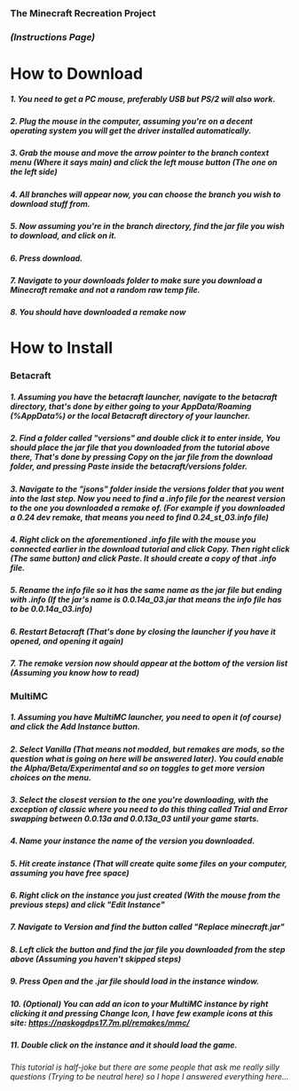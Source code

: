 ### **The Minecraft Recreation Project**
### *(Instructions Page)*

# How to Download

##### 1. You need to get a PC mouse, preferably USB but PS/2 will also work.
##### 2. Plug the mouse in the computer, assuming you're on a decent operating system you will get the driver installed automatically.
##### 3. Grab the mouse and move the arrow pointer to the branch context menu (Where it says main) and click the left mouse button (The one on the left side)
##### 4. All branches will appear now, you can choose the branch you wish to download stuff from.
##### 5. Now assuming you're in the branch directory, find the jar file you wish to download, and click on it.
##### 6. Press download.
##### 7. Navigate to your downloads folder to make sure you download a Minecraft remake and not a random raw temp file.
##### 8. You should have downloaded a remake now

# How to Install

### Betacraft

##### 1. Assuming you have the betacraft launcher, navigate to the betacraft directory, that's done by either going to your AppData/Roaming (%AppData%) or the local Betacraft directory of your launcher.
##### 2. Find a folder called "versions" and double click it to enter inside, You should place the jar file that you downloaded from the tutorial above there, That's done by pressing Copy on the jar file from the download folder, and pressing Paste inside the betacraft/versions folder.
##### 3. Navigate to the "jsons" folder inside the versions folder that you went into the last step. Now you need to find a .info file for the nearest version to the one you downloaded a remake of. (For example if you downloaded a 0.24 dev remake, that means you need to find 0.24_st_03.info file)
##### 4. Right click on the aforementioned .info file with the mouse you connected earlier in the download tutorial and click Copy. Then right click (The same button) and click Paste. It should create a copy of that .info file.
##### 5. Rename the info file so it has the same name as the jar file but ending with .info (If the jar's name is 0.0.14a_03.jar that means the info file has to be 0.0.14a_03.info)
##### 6. Restart Betacraft (That's done by closing the launcher if you have it opened, and opening it again)
##### 7. The remake version now should appear at the bottom of the version list (Assuming you know how to read)

### MultiMC

##### 1. Assuming you have MultiMC launcher, you need to open it (of course) and click the Add Instance button.
##### 2. Select Vanilla (That means not modded, but remakes are mods, so the question what is going on here will be answered later). You could enable the Alpha/Beta/Experimental and so on toggles to get more version choices on the menu.
##### 3. Select the closest version to the one you're downloading, with the exception of classic where you need to do this thing called Trial and Error swapping between 0.0.13a and 0.0.13a_03 until your game starts.
##### 4. Name your instance the name of the version you downloaded.
##### 5. Hit create instance (That will create quite some files on your computer, assuming you have free space)
##### 6. Right click on the instance you just created (With the mouse from the previous steps) and click "Edit Instance"
##### 7. Navigate to Version and find the button called "Replace minecraft.jar"
##### 8. Left click the button and find the jar file you downloaded from the step above (Assuming you haven't skipped steps)
##### 9. Press Open and the .jar file should load in the instance window.
##### 10. (Optional) You can add an icon to your MultiMC instance by right clicking it and pressing Change Icon, I have few example icons at this site: https://naskogdps17.7m.pl/remakes/mmc/
##### 11. Double click on the instance and it should load the game.










###### This tutorial is half-joke but there are some people that ask me really silly questions (Trying to be neutral here) so I hope I answered everything here...